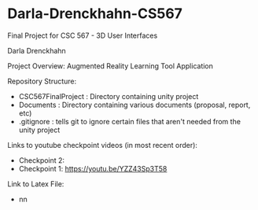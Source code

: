 # Darla-Drenckhahn-CS567

Final Project for CSC 567 - 3D User Interfaces

Darla Drenckhahn

Project Overview: Augmented Reality Learning Tool Application

Repository Structure:
- CSC567FinalProject : Directory containing unity project
- Documents : Directory containing various documents (proposal, report, etc)
- .gitignore : tells git to ignore certain files that aren't needed from the unity project

Links to youtube checkpoint videos (in most recent order):
- Checkpoint 2:
- Checkpoint 1: https://youtu.be/YZZ43Sp3T58

Link to Latex File:
- nn
